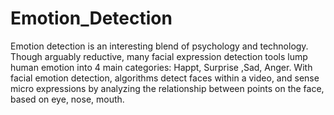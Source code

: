 # Emotion_Detection
Emotion detection is an interesting blend of psychology and technology. Though arguably reductive, many facial expression detection tools lump human emotion into 4 main categories: Happt, Surprise ,Sad, Anger. With facial emotion detection, algorithms detect faces within a  video, and sense micro expressions by analyzing the relationship between points on the face, based on eye, nose, mouth.
